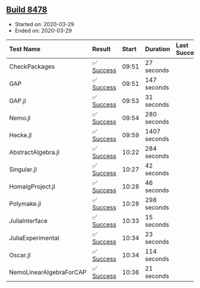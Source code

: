## [Build 8478](https://oscarci.mathematik.uni-kl.de/job/oscar/8478/)

* Started on: 2020-03-29
* Ended on: 2020-03-29

| Test Name    | Result | Start | Duration | Last Success | First Failure |
|:-------------|:-------|:------|:---------|:-------------|:--------------|
| CheckPackages | ✅ [Success](https://oscarci.mathematik.uni-kl.de/job/oscar/8478/artifact/logs/build-8478/CheckPackages.log) | 09:51 | 27 seconds |  |  |
| GAP | ✅ [Success](https://oscarci.mathematik.uni-kl.de/job/oscar/8478/artifact/logs/build-8478/GAP.log) | 09:51 | 147 seconds |  |  |
| GAP.jl | ✅ [Success](https://oscarci.mathematik.uni-kl.de/job/oscar/8478/artifact/logs/build-8478/GAP.jl.log) | 09:53 | 31 seconds |  |  |
| Nemo.jl | ✅ [Success](https://oscarci.mathematik.uni-kl.de/job/oscar/8478/artifact/logs/build-8478/Nemo.jl.log) | 09:54 | 280 seconds |  |  |
| Hecke.jl | ✅ [Success](https://oscarci.mathematik.uni-kl.de/job/oscar/8478/artifact/logs/build-8478/Hecke.jl.log) | 09:59 | 1407 seconds |  |  |
| AbstractAlgebra.jl | ✅ [Success](https://oscarci.mathematik.uni-kl.de/job/oscar/8478/artifact/logs/build-8478/AbstractAlgebra.jl.log) | 10:22 | 284 seconds |  |  |
| Singular.jl | ✅ [Success](https://oscarci.mathematik.uni-kl.de/job/oscar/8478/artifact/logs/build-8478/Singular.jl.log) | 10:27 | 42 seconds |  |  |
| HomalgProject.jl | ✅ [Success](https://oscarci.mathematik.uni-kl.de/job/oscar/8478/artifact/logs/build-8478/HomalgProject.jl.log) | 10:28 | 46 seconds |  |  |
| Polymake.jl | ✅ [Success](https://oscarci.mathematik.uni-kl.de/job/oscar/8478/artifact/logs/build-8478/Polymake.jl.log) | 10:28 | 298 seconds |  |  |
| JuliaInterface | ✅ [Success](https://oscarci.mathematik.uni-kl.de/job/oscar/8478/artifact/logs/build-8478/JuliaInterface.log) | 10:33 | 15 seconds |  |  |
| JuliaExperimental | ✅ [Success](https://oscarci.mathematik.uni-kl.de/job/oscar/8478/artifact/logs/build-8478/JuliaExperimental.log) | 10:34 | 23 seconds |  |  |
| Oscar.jl | ✅ [Success](https://oscarci.mathematik.uni-kl.de/job/oscar/8478/artifact/logs/build-8478/Oscar.jl.log) | 10:34 | 114 seconds |  |  |
| NemoLinearAlgebraForCAP | ✅ [Success](https://oscarci.mathematik.uni-kl.de/job/oscar/8478/artifact/logs/build-8478/NemoLinearAlgebraForCAP.log) | 10:36 | 21 seconds |  |  |
